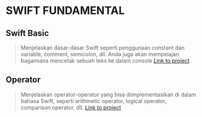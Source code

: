 # SWIFT FUNDAMENTAL

## Swift Basic
>  Menjelaskan dasar-dasar Swift seperti penggunaan constant dan variable, comment, semicolon, dll. Anda juga akan mempelajari bagaimana mencetak sebuah teks ke dalam console [Link to project](https://github.com/anditorx/learn-swift-fundamental/tree/main/LatihanDasar-01-DataDiri/DataDiri)

## Operator
> Menjelaskan operator-operator yang bisa diimplementasikan di dalam bahasa Swift, seperti arithmetic operator, logical operator, comparison operator, dll. [Link to project](https://github.com/anditorx/learn-swift-fundamental/tree/main/LatihanDasar-02-Operator/MenghitungBalok)


